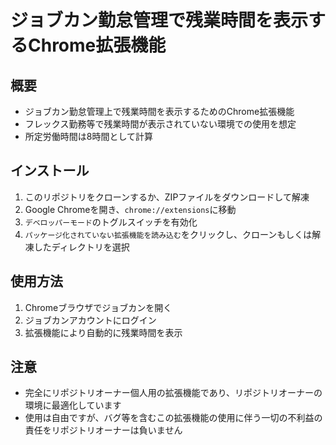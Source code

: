 # ジョブカン勤怠管理で残業時間を表示するChrome拡張機能

## 概要

- ジョブカン勤怠管理上で残業時間を表示するためのChrome拡張機能
- フレックス勤務等で残業時間が表示されていない環境での使用を想定
- 所定労働時間は8時間として計算

## インストール

1. このリポジトリをクローンするか、ZIPファイルをダウンロードして解凍
2. Google Chromeを開き、`chrome://extensions`に移動
3. `デベロッパーモード`のトグルスイッチを有効化
4. `パッケージ化されていない拡張機能を読み込む`をクリックし、クローンもしくは解凍したディレクトリを選択

## 使用方法

1. Chromeブラウザでジョブカンを開く
2. ジョブカンアカウントにログイン
3. 拡張機能により自動的に残業時間を表示

## 注意

- 完全にリポジトリオーナー個人用の拡張機能であり、リポジトリオーナーの環境に最適化しています
- 使用は自由ですが、バグ等を含むこの拡張機能の使用に伴う一切の不利益の責任をリポジトリオーナーは負いません
